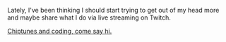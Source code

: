 Lately, I've been thinking I should start trying to get out of my head more and
maybe share what I do via live streaming on Twitch. 

[Chiptunes and coding, come say hi.](https://twitch.tv/lmorchard)
